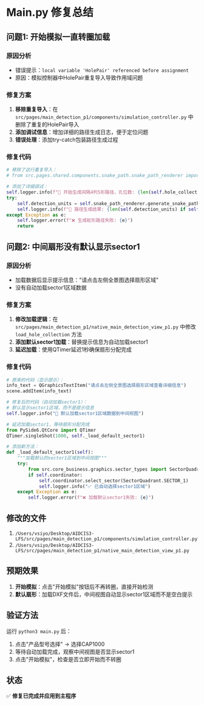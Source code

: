 # Main.py 修复总结

## 问题1: 开始模拟一直转圈加载

### 原因分析
- 错误提示：`local variable 'HolePair' referenced before assignment`
- 原因：模拟控制器中HolePair重复导入导致作用域问题

### 修复方案
1. **移除重复导入**：在 `src/pages/main_detection_p1/components/simulation_controller.py` 中删除了重复的HolePair导入
2. **添加调试信息**：增加详细的路径生成日志，便于定位问题
3. **错误处理**：添加try-catch包装路径生成过程

### 修复代码
```python
# 移除了这行重复导入：
# from src.pages.shared.components.snake_path.snake_path_renderer import HolePair

# 添加了详细调试：
self.logger.info(f"🐍 开始生成间隔4列S形路径，孔位数: {len(self.hole_collection.holes)}")
try:
    self.detection_units = self.snake_path_renderer.generate_snake_path(PathStrategy.INTERVAL_FOUR_S_SHAPE)
    self.logger.info(f"🐍 路径生成结果: {len(self.detection_units) if self.detection_units else 0} 个检测单元")
except Exception as e:
    self.logger.error(f"❌ 生成蛇形路径失败: {e}")
    return
```

## 问题2: 中间扇形没有默认显示sector1

### 原因分析
- 加载数据后显示提示信息："请点击左侧全景图选择扇形区域"
- 没有自动加载sector1区域数据

### 修复方案
1. **修改加载逻辑**：在 `src/pages/main_detection_p1/native_main_detection_view_p1.py` 中修改 `load_hole_collection` 方法
2. **添加默认sector1加载**：替换提示信息为自动加载sector1
3. **延迟加载**：使用QTimer延迟1秒确保扇形分配完成

### 修复代码
```python
# 原来的代码（显示提示）：
info_text = QGraphicsTextItem("请点击左侧全景图选择扇形区域查看详细信息")
scene.addItem(info_text)

# 修复后的代码（自动加载sector1）：
# 默认显示sector1区域，而不是提示信息
self.logger.info("🎯 默认加载sector1区域数据到中间视图")

# 延迟加载sector1，等待扇形分配完成
from PySide6.QtCore import QTimer
QTimer.singleShot(1000, self._load_default_sector1)

# 添加新方法：
def _load_default_sector1(self):
    """加载默认的sector1区域到中间视图"""
    try:
        from src.core_business.graphics.sector_types import SectorQuadrant
        if self.coordinator:
            self.coordinator.select_sector(SectorQuadrant.SECTOR_1)
            self.logger.info("✅ 已自动选择sector1区域")
    except Exception as e:
        self.logger.error(f"❌ 加载默认sector1失败: {e}")
```

## 修改的文件
1. `/Users/vsiyo/Desktop/AIDCIS3-LFS/src/pages/main_detection_p1/components/simulation_controller.py`
2. `/Users/vsiyo/Desktop/AIDCIS3-LFS/src/pages/main_detection_p1/native_main_detection_view_p1.py`

## 预期效果
1. **开始模拟**：点击"开始模拟"按钮后不再转圈，直接开始检测
2. **默认扇形**：加载DXF文件后，中间视图自动显示sector1区域而不是空白提示

## 验证方法
运行 `python3 main.py` 后：
1. 点击"产品型号选择" → 选择CAP1000
2. 等待自动加载完成，观察中间视图是否显示sector1
3. 点击"开始模拟"，检查是否立即开始而不转圈

## 状态
✅ **修复已完成并应用到主程序**